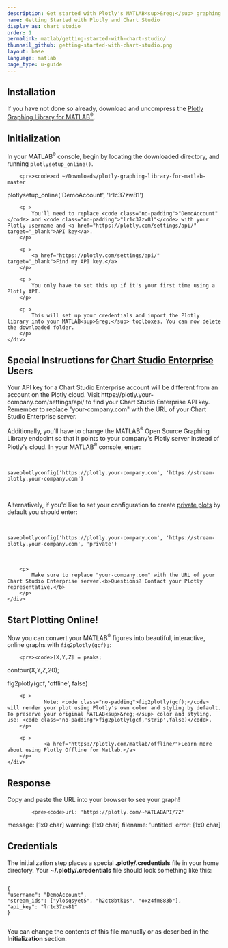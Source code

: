 ```yaml
---
description: Get started with Plotly's MATLAB<sup>&reg;</sup> graphing library to make interactive, publication-quality graphs online.
name: Getting Started with Plotly and Chart Studio
display_as: chart_studio
order: 1
permalink: matlab/getting-started-with-chart-studio/
thumnail_github: getting-started-with-chart-studio.png
layout: base
language: matlab
page_type: u-guide
---
```


<section class="section">
    <h2>Installation</h2>
    <div class="content-box">
        <p >
            If you have not done so already, download and uncompress the <a  href="https://github.com/plotly/MATLAB-api/archive/master.zip">Plotly Graphing Library for MATLAB<sup>&reg;</sup></a>.
        </p>
    </div>
</section>

<section class="section">
    <h2 >Initialization</h2>
    <div class="content-box">
        <p >
            In your MATLAB<sup>&reg;</sup> console, begin by locating the downloaded directory, and running <code class="no-padding">plotlysetup_online()</code>.
        </p>

        <pre><code>cd ~/Downloads/plotly-graphing-library-for-matlab-master
plotlysetup_online('DemoAccount', 'lr1c37zw81')</code></pre>

        <p >
            You'll need to replace <code class="no-padding">"DemoAccount"</code> and <code class="no-padding">"lr1c37zw81"</code> with your Plotly username and <a href="https://plotly.com/settings/api/" target="_blank">API key</a>.
        </p>

        <p >
            <a href="https://plotly.com/settings/api/" target="_blank">Find my API key.</a>
        </p>

        <p >
            You only have to set this up if it's your first time using a Plotly API.
        </p>

        <p >
            This will set up your credentials and import the Plotly library into your MATLAB<sup>&reg;</sup> toolboxes. You can now delete the downloaded folder.
        </p>
    </div>
</section>

<section class="section">
    <h2>Special Instructions for <a class="no_underline"  href="https://plotly.com/product/enterprise/">Chart Studio Enterprise</a> Users</h2>
    <div class="content-box">
        <p>
            Your API key for a Chart Studio Enterprise account will be different from an account on the Plotly cloud. Visit  https://plotly.your-company.com/settings/api/ to find your Chart Studio Enterprise API key. Remember to replace "your-company.com" with the URL of your Chart Studio Enterprise server.
        </p>
        <p>Additionally, you'll have to change the MATLAB<sup>&reg;</sup> Open Source Graphing Library endpoint so that it points to your company's Plotly server instead of Plotly's cloud. In your MATLAB<sup>&reg;</sup> console, enter:<p>
        <br>
        <pre><code class="MATLAB">saveplotlyconfig('https://plotly.your-company.com', 'https://stream-plotly.your-company.com')</code></pre>
        <br>
        <p>Alternatively, if you'd like to set your configuration to create <a  href="http://help.plot.ly/how-sharing-works-in-plotly/">private plots</a> by default you should enter:
        <p>
        <br>
        <pre><code class="MATLAB">saveplotlyconfig('https://plotly.your-company.com', 'https://stream-plotly.your-company.com', 'private')</code></pre>
        <br>

        <p>
            Make sure to replace "your-company.com" with the URL of your Chart Studio Enterprise server.<b>Questions? Contact your Plotly representative.</b>
        </p>
    </div>
</section>

<section class="section">
    <h2 >Start Plotting <b>Online</b>!</h2>
    <div class="content-box">
        <p >
            Now you can convert your MATLAB<sup>&reg;</sup> figures into beautiful, interactive, online graphs with <code class="no-padding">fig2plotly(gcf);</code>:
        </p>

        <pre><code>[X,Y,Z] = peaks;
contour(X,Y,Z,20);

fig2plotly(gcf, 'offline', false)</code></pre>

        <p >
                Note: <code class="no-padding">fig2plotly(gcf);</code> will render your plot using Plotly's own color and styling by default. To preserve your original MATLAB<sup>&reg;</sup> color and styling, use: <code class="no-padding">fig2plotly(gcf,'strip',false)</code>.
        </p>

        <p >
                <a href="https://plotly.com/matlab/offline/">Learn more about using Plotly Offline for Matlab.</a>
        </p>
    </div>
</section>

<section class="section">
    <h2 >Response</h2>
        <div class="content-box" >
            <p >
                Copy and paste the URL into your browser to see your graph!
            </p>

            <pre><code>url: 'https://plotly.com/~MATLABAPI/72'
message: [1x0 char]
warning: [1x0 char]
filename: 'untitled'
error: [1x0 char]</code></pre>
        </div>
</section>

<section class="section">
    <h2>Credentials</h2>
    <div class="content-box">
        <p >
            The initialization step places a special
            <strong>.plotly/.credentials</strong> file in your home
            directory. Your <strong>~/.plotly/.credentials</strong> file
            should look something like this:
        </p>
        <pre><code>
{
"username": "DemoAccount",
"stream_ids": ["ylosqsyet5", "h2ct8btk1s", "oxz4fm883b"],
"api_key": "lr1c37zw81"
}
        </code></pre>
        <p >
            You can change the contents of this file manually or as
            described in the <strong>Initialization</strong> section.
        </p>
    </div>
</section>